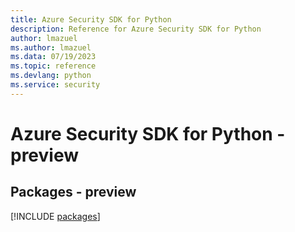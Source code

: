 ```yaml
---
title: Azure Security SDK for Python
description: Reference for Azure Security SDK for Python
author: lmazuel
ms.author: lmazuel
ms.data: 07/19/2023
ms.topic: reference
ms.devlang: python
ms.service: security
---
```

# Azure Security SDK for Python - preview
## Packages - preview
[!INCLUDE [packages](security-index.md)]